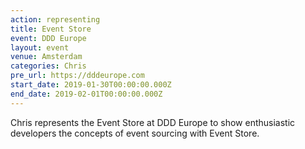 ```yaml
---
action: representing
title: Event Store
event: DDD Europe
layout: event
venue: Amsterdam
categories: Chris
pre_url: https://dddeurope.com
start_date: 2019-01-30T00:00:00.000Z
end_date: 2019-02-01T00:00:00.000Z
---
```


Chris represents the Event Store at DDD Europe to show enthusiastic developers the concepts of event sourcing with Event Store.
